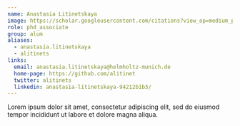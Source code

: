 ```yaml
---
name: Anastasia Litinetskaya
image: https://scholar.googleusercontent.com/citations?view_op=medium_photo&user=LDMBJR8AAAAJ&citpid=1
role: phd_associate
group: alum
aliases:
  - anastasia.litinetskaya
  - alitinets
links:
  email: anastasia.litinetskaya@helmholtz-munich.de
  home-page: https://github.com/alitinet
  twitter: alitinets
  linkedin: anastasia-litinetskaya-94212b1b3/
---
```


Lorem ipsum dolor sit amet, consectetur adipiscing elit, sed do eiusmod tempor incididunt ut labore et dolore magna aliqua.

